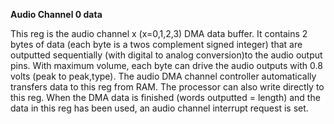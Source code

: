 **Audio Channel 0 data**

This reg is the audio channel x (x=0,1,2,3) DMA data buffer. It contains 2 bytes of data (each byte is a twos complement signed integer) that are outputted sequentially (with digital to analog conversion)to the audio output pins. With maximum volume, each byte can drive the audio outputs with 0.8 volts (peak to peak,type). The audio DMA channel controller automatically transfers data to this reg from RAM. The processor can also write directly to this reg. When the DMA data is finished (words outputted = length) and the data in this reg has been used, an audio channel interrupt request is set.

